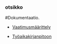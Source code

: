 ### otsikko



#Dokumentaatio.

- [Vaatimusmäärittely](https://github.com/AinoKruth/ot-harjoitustyo/blob/main/laskarit/dokumentaatio/vaatimusmaarittely.md)

- [Työaikakirjanpitoon](https://github.com/AinoKruth/ot-harjoitustyo/blob/main/laskarit/dokumentaatio/tyoaikakirjanpito.md)


